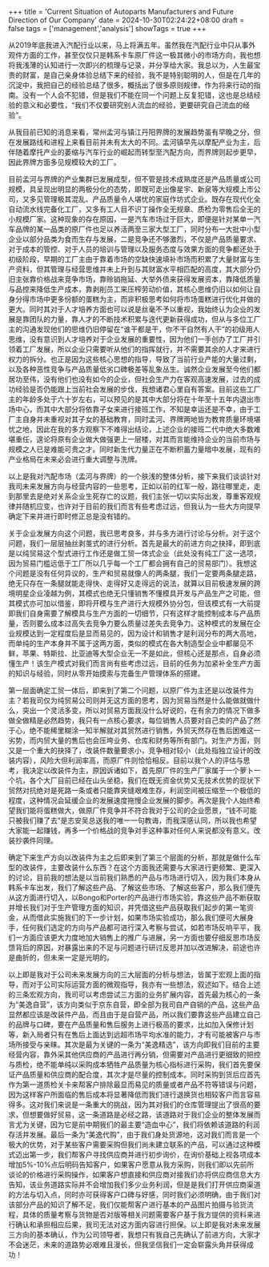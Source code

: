 +++
title = 'Current Situation of Autoparts Manufacturers and Future Direction of Our Company'
date = 2024-10-30T02:24:22+08:00
draft = false
tags = ['management','analysis']
showTags = true
+++

从2019年底我进入汽配行业以来，马上将满五年。虽然我在汽配行业中只从事外观件方面的工作，甚至仅仅只是韩系卡车原厂件这一极其微小的市场方向，我也想将我浅薄的认知进行一次即兴的梳理与记录，并分享给大家。我总以为，人生最宝贵的财富，是自己亲身体验总结下来的经验，我不是特别聪明的人，但是在几年的沉淀中，我把自己的经验总结了很多，概括出了很多原则规律，作为将来行动的指南。没有一个人会不犯错，但是我们不能在同一个问题上反复犯错，这也是总结经验的意义和必要性，“我们不仅要研究别人流血的经验，更要研究自己流血的经验”。

从我目前已知的消息来看，常州孟河与镇江丹阳界牌的发展趋势虽有早晚之分，但在发展路线和进程上来看目前并未有太大的不同。孟河镇早先以摩配产业为主，后伴随着摩托产业的萎缩与汽车行业的崛起而转型至汽配方向，而界牌则起步更早，因此界牌方面多见规模较大的工厂。

目前孟河与界牌的产业集群已发展成型，但不管是技术成熟度还是产品质量或公司规模，具呈现出明显的两极分化的态势，即既可走出像星宇、新泉等大规模上市公司，又多见管理极其混乱、产品质量令人堪忧的家庭作坊式企业。既存在现代化全自动流水线完备化工厂，又多有工人目不识丁操作全无规章、质检为零售后全无的小规模厂家。这种现象的存在原因，一是汽车市场过于巨大，即便是针对某单一汽车品牌的某一品类的原厂件也足以养活两至三家大型工厂，同时分布一大批中小型企业以部分品类为食而生存与发展，二是竞争还不够激烈，不仅是产品质量要求、对于成本的管控、对于人员的培训与管理以及服务态度与效果方面的竞争都还处于初级阶段，早期的工厂主由于靠着市场的空缺快速填补市场而积累了大量财富与生产资料，但其管理与经营思维并未上升到与其财富水平相匹配的高度，其大部分仍旧主张靠价格战来竞争市场，靠赊销拖延、大举外债来获得发展资本，靠降低质量与品控来降低生产成本，靠剥削员工来压榨劳动价值，其核心思维仍旧以如何让自身分得市场中更多份额的蛋糕为主，而非积极思考如何将市场蛋糕进行优化并做的更大。同时其对于人才培养方面也可以说是丝毫不予以重视，我始终认为企业的发展是靠团队的力量，靠人才的不断技术积累与迭代更新获得成功，但从与多位工厂主的沟通发现他们的思维仍旧停留在“谁干都是干，你不干自然有人干”的初级用人思维，没有意识到人才培养对于企业发展的重要性，因为他们一手创办了工厂并引领着工厂发展，所以企业只需要听从他们的指挥就行，并不需要其余的人才来进行权力的拆分。也正是因为这些核心思想的指导，导致了当前行业产能的大量过剩，以及各种恶性竞争与产品质量低劣口碑极差等乱象丛生。诚然企业发展至今他们都居功至伟，没有他们也没有如今的企业，但社会生产力在客观高速发展，过去的成功经验是否仍能跟上当前社会发展的步伐，我想诸君心里自有答案。目前这些工厂主的年龄多处于六十岁左右，可以预见的是其中大部分将在十年至十五年内退出市场中心，而其中大部分将依靠子女来进行接班工作，不知是幸运还是不幸，由于工厂主自身并未重视对其子女的基础教育，同时孟河、界牌两地皆为教育质量环境堪忧之地，因此在我的多方观察下不难得出结论，上述企业的接班二代中绝大多数难堪重任，遑论将原有企业做大做强更上一层楼，对其而言能维持企业的当前市场与规模之人已是难能可贵之才。同时新生代力量正在不断积蓄力量暗中发展，现有的产业格局在未来必会进行重大调整与洗牌。

以上是我对汽配市场（孟河与界牌）的一个肤浅的整体分析，接下来我们谈谈针对我司未来发展方向与经营内容的一些思考，正如以前的红军一般，路往哪里走，走到那里去是绝对关系企业生死存亡的议题，我们主张一切以实际出发，尊重客观规律并随机应变，也许对于目前的我们而言有些考虑过远，但我认为一些大方向提早确定下来并进行即时修正总是没有错的。

关于企业发展方向这个问题，我已思考良多，并与多方进行讨论与分析。对于这个问题，我们一层层抽丝剥茧式的进行分析。首先是最大的前进方向之抉择，即到底是以纯贸易这个型式进行工作还是做工贸一体式企业（此处没有纯工厂这一选项，因为贸易门槛远低于工厂所以几乎每一个工厂都会拥有自己的贸易部门）。我想这个问题是没有任何异议的，生产和贸易就像人的两条腿，我们一定要两条腿走路，绝无只存在一条腿就能走得快、走得好又走得远的说法，就算以目前极速发展的跨境明星企业凌越为例，其模式也绝无只懂销售不懂模具开发与产品生产之可能，但其模式亦可加以借鉴，即将开模与生产进行大规模外协分包，但该模式有一大前提即我们自身需要了解模具与生产方面的一切细节，只有这样才能控制成本与产品质量，否则要么成本过高失去竞争力要么质量过差失去竞争力。这种模式的发展在企业规模达到一定程度后是显而易见的，因为设计和销售才是利润分布的两大高地，而单纯的生产本身并不属于这两方面，类似的模式在各大制造型企业中都屡见不鲜，苹果、特斯拉、比亚迪等大型企业无一不是如此，但核心还是那点，自身必须懂生产！该生产模式对我们而言尚有些考虑过远，目前的任务为加紧补全生产方面的知识与经验，同时从零开始摸索与完备生产管理体系的搭建。

第一层面确定工贸一体后，即来到了第二个问题，以原厂件为主还是以改装件为主？若我司仅为纯贸易公司则并无这方面的思考，因为贸易当然是什么能做就做什么，突出一个灵活多变，所以对贸易方面我没什么好说的，在有余力的情况下做多做全做精是必然趋势，我只有一点核心要求，每位销售人员要对自己卖的产品了然于心，绝不能稀里糊涂一知半解就对其贸然进行销售，外贸天然存在售后困难这一劣势，而内贸大量的售后也会压垮业务、仓库和财务等所有部门。对生产方面，则又是一个重大的抉择了，改装件数量要求小，竞争相对较小（此处指独立设计的改装内容），风险大但利润率高，而原厂件则恰恰相反。目前以我个人的评估与思考，我决定以改装件为主，原因诉诸如下，首先原厂件的生产厂家属于一个萝卜一个坑，各个大厂目前已经在山头坐稳，我们在既无资金优势又无技术优势的现状下贸然对抗绝对是死路一条或者只能靠夹缝艰难生存，利润空间被压缩至一个极低的程度，这种情况会延缓企业的发展速度拖慢企业发展的脚步。再次是我个人始终希望我们能将蛋糕做大，做原厂件竞争并不符合我对于公司的企业愿景，“钱不可能只被我们赚了去”是志安吴总送我的唯一一句教诲，而我深感认同，所以我也希望大家能一起赚钱，再多一个价格战的竞争对手这种事对任何人来说都没有意义。改装抄袭件同理。

确定下来生产方向以改装件为主之后即来到了第三个层面的分析，那就是做什么车型的改装件，主要改装什么东西？在这个方面我还需要与大家进行更频繁、更深入的讨论，目前我的想法是以当前我们熟悉的产品与市场进行切入，因为我们本身从韩系卡车出发，我们了解这些产品、了解这些市场、了解这些客户，那么我们便先从这方面进行切入，以Bongo和Porter的产品进行市场实验，靠这些产品不断获取并增长我们对于生产管理方面的知识，并凭借这些产品获取我们起步的第一笔资金，从而借此实施我们的下一步计划，如果市场实验成功，那么我们便可大展身手，任何我们选定的方向与产品都可进行深入考察与尝试，如若市场反响平平，我们一方面应该更大力度地加大销售上的推广与进展，另一方面也要仔细反思市场反馈背后的原因，对暴露出来的不足与问题进行研讨反思并加以改进解决，前途也许是曲折的，但未来一定是光明的。

以上即是我对于公司未来发展方向的三大层面的分析与想法，皆属于宏观上面的指导，而对于公司实际运营方面的微观指导，我亦有一些想法，叙述如下。结合上述的三条宏观方向，我司可以考虑尝试三方面的业务扩展内容，首先最为核心的一条为“美逸自营”，该方向类似于京东自营，即全部为我司自产自销的产品，这些产品显然都应该是改装件产品，而且由于是自营产品，所以我们要靠这些产品建立自己的品牌与口碑，要在产品质量和售后服务上进行极高的要求，比如加入保修计划等，新入局者只有在售后上面达到远超市场平均水准的能力，才有可能被客户与市场所接受与亲睐。其次是最为关键的一条为“美逸精选”，该方向即我们目前的主要经营内容，靠外采其他供应商的产品进行再分销，但需要对产品进行更细致的把控与质检，绝不能单纯以采购成本牺牲产品质量为核心指标进行采购，我们首先要保证产品质量和供应商的配合度，其次才是尽量的控制成本。同时采购到货后应首先作为第一道质检关卡来帮客户排除最显而易见的质量或者产品不符等错误与问题，因为这样客户所面临的售后成本将显著降低而我们进行退换货也相较客户而言容易得多。这对我们来说是一条重大的挑战，因为其对我们的仓库管理提出了很高的要求，但想要做好贸易，这一条道路是必经之路，该道路对于我们企业的整体发展而言尤为关键，因为它是前中期我们的最主要“造血中心”，我们将依赖该道路的利润存活并发展。最后一条为“美逸代购”，由于我们身处货源地，这对我们而言是一个极大的优势，对于某些客户需要采购但我们尚未建立联系的产品，可以通过这种模式迈出第一步，我们帮客户寻找供应商并进行初步询价，在询价基础上视各项成本增加5%-10%点后明码告知客户，如果客户愿意从我方采购，则我们即以先前所谈论的价格进行采购操作，如果客户想直接和供应商对接我们亦将供应商信息大方告知，该业务道路实际并不会增加我们多少业务利润，但是是我们打开供应商渠道的方法与切入点，同时亦可获得客户口碑与好感，同时我们必须明确，由于我们对该部分产品的知识了解不足，我们仅能帮客户进行基本的产品图片拍摄与验货流程，具体的质量考察与货物是否对版等相关问题需要客户基于我方提供的资料来进行确认和承担相应后果，我司无法对这方面内容进行担保。以上即是我对未来发展三方向的基本确认，作为公司领导者，我想只有我自己先确认了前进方向，大家才不会迷茫，未来的道路势必艰难且漫长，但我坚信我们一定会崭露头角并获得成功！